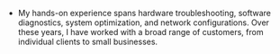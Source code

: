 - My hands-on experience spans hardware troubleshooting, software diagnostics, system optimization, and network configurations. Over these years, I have worked with a broad range of customers, from individual clients to small businesses.

<!---
boscomputerrepair/boscomputerrepair is a ✨ special ✨ repository because its `README.md` (this file) appears on your GitHub profile.
You can click the Preview link to take a look at your changes.
--->
